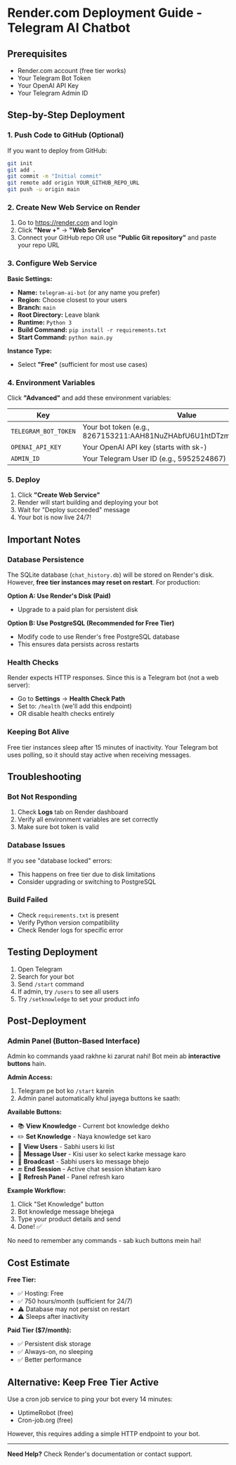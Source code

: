 # Render.com Deployment Guide - Telegram AI Chatbot

## Prerequisites
- Render.com account (free tier works)
- Your Telegram Bot Token
- Your OpenAI API Key
- Your Telegram Admin ID

## Step-by-Step Deployment

### 1. Push Code to GitHub (Optional)
If you want to deploy from GitHub:
```bash
git init
git add .
git commit -m "Initial commit"
git remote add origin YOUR_GITHUB_REPO_URL
git push -u origin main
```

### 2. Create New Web Service on Render

1. Go to https://render.com and login
2. Click **"New +"** → **"Web Service"**
3. Connect your GitHub repo OR use **"Public Git repository"** and paste your repo URL

### 3. Configure Web Service

**Basic Settings:**
- **Name:** `telegram-ai-bot` (or any name you prefer)
- **Region:** Choose closest to your users
- **Branch:** `main`
- **Root Directory:** Leave blank
- **Runtime:** `Python 3`
- **Build Command:** `pip install -r requirements.txt`
- **Start Command:** `python main.py`

**Instance Type:**
- Select **"Free"** (sufficient for most use cases)

### 4. Environment Variables

Click **"Advanced"** and add these environment variables:

| Key | Value |
|-----|-------|
| `TELEGRAM_BOT_TOKEN` | Your bot token (e.g., 8267153211:AAH81NuZHAbfU6U1htDTzmGSE_zNvPeNAzU) |
| `OPENAI_API_KEY` | Your OpenAI API key (starts with sk-) |
| `ADMIN_ID` | Your Telegram User ID (e.g., 5952524867) |

### 5. Deploy

1. Click **"Create Web Service"**
2. Render will start building and deploying your bot
3. Wait for "Deploy succeeded" message
4. Your bot is now live 24/7!

## Important Notes

### Database Persistence
The SQLite database (`chat_history.db`) will be stored on Render's disk. However, **free tier instances may reset on restart**. For production:

**Option A: Use Render's Disk (Paid)**
- Upgrade to a paid plan for persistent disk

**Option B: Use PostgreSQL (Recommended for Free Tier)**
- Modify code to use Render's free PostgreSQL database
- This ensures data persists across restarts

### Health Checks
Render expects HTTP responses. Since this is a Telegram bot (not a web server):
- Go to **Settings** → **Health Check Path**
- Set to: `/health` (we'll add this endpoint)
- OR disable health checks entirely

### Keeping Bot Alive
Free tier instances sleep after 15 minutes of inactivity. Your Telegram bot uses polling, so it should stay active when receiving messages.

## Troubleshooting

### Bot Not Responding
1. Check **Logs** tab on Render dashboard
2. Verify all environment variables are set correctly
3. Make sure bot token is valid

### Database Issues
If you see "database locked" errors:
- This happens on free tier due to disk limitations
- Consider upgrading or switching to PostgreSQL

### Build Failed
- Check `requirements.txt` is present
- Verify Python version compatibility
- Check Render logs for specific error

## Testing Deployment

1. Open Telegram
2. Search for your bot
3. Send `/start` command
4. If admin, try `/users` to see all users
5. Try `/setknowledge` to set your product info

## Post-Deployment

### Admin Panel (Button-Based Interface)

Admin ko commands yaad rakhne ki zarurat nahi! Bot mein ab **interactive buttons** hain.

**Admin Access:**
1. Telegram pe bot ko `/start` karein
2. Admin panel automatically khul jayega buttons ke saath:

**Available Buttons:**
- 📚 **View Knowledge** - Current bot knowledge dekho
- ✏️ **Set Knowledge** - Naya knowledge set karo
- 👥 **View Users** - Sabhi users ki list
- 💬 **Message User** - Kisi user ko select karke message karo
- 📢 **Broadcast** - Sabhi users ko message bhejo
- 🔚 **End Session** - Active chat session khatam karo
- 🔄 **Refresh Panel** - Panel refresh karo

**Example Workflow:**
1. Click "Set Knowledge" button
2. Bot knowledge message bhejega
3. Type your product details and send
4. Done! ✅

No need to remember any commands - sab kuch buttons mein hai!

## Cost Estimate

**Free Tier:**
- ✅ Hosting: Free
- ✅ 750 hours/month (sufficient for 24/7)
- ⚠️ Database may not persist on restart
- ⚠️ Sleeps after inactivity

**Paid Tier ($7/month):**
- ✅ Persistent disk storage
- ✅ Always-on, no sleeping
- ✅ Better performance

## Alternative: Keep Free Tier Active

Use a cron job service to ping your bot every 14 minutes:
- UptimeRobot (free)
- Cron-job.org (free)

However, this requires adding a simple HTTP endpoint to your bot.

---

**Need Help?** Check Render's documentation or contact support.
